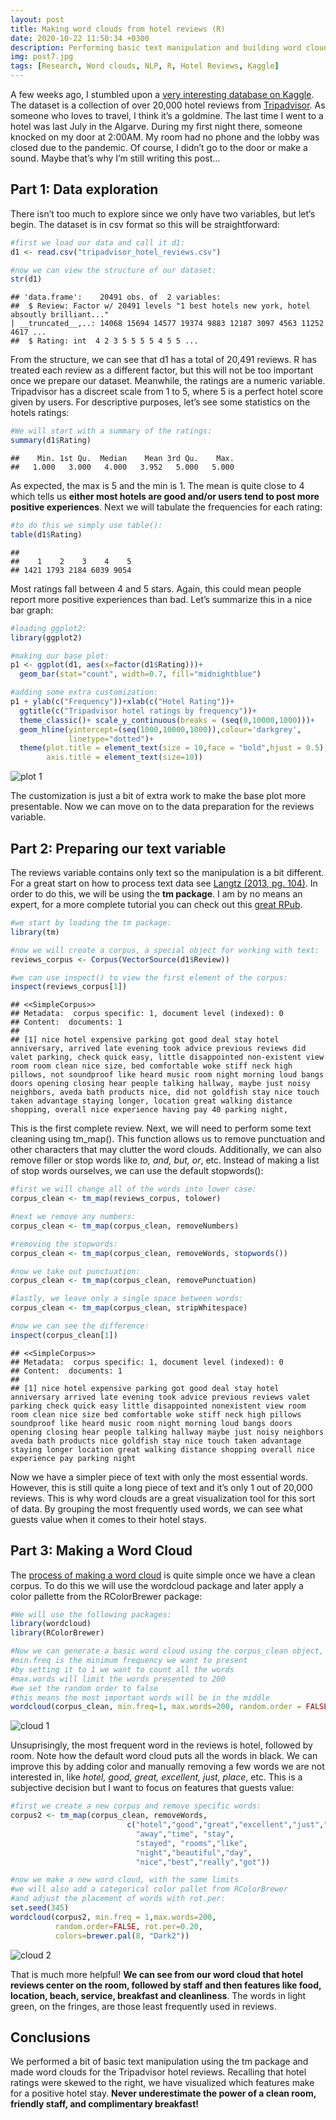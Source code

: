 ```yaml
---
layout: post
title: Making word clouds from hotel reviews (R)
date: 2020-10-22 11:50:34 +0300
description: Performing basic text manipulation and building word clouds in R 
img: post7.jpg
tags: [Research, Word clouds, NLP, R, Hotel Reviews, Kaggle]
---
```


A few weeks ago, I stumbled upon a [very interesting database on
Kaggle](https://www.kaggle.com/andrewmvd/trip-advisor-hotel-reviews).
The dataset is a collection of over 20,000 hotel reviews from
[Tripadvisor](https://www.tripadvisor.com). As someone who loves to
travel, I think it’s a goldmine. The last time I went to a hotel was
last July in the Algarve. During my first night there, someone
knocked on my door at 2:00AM. My room had no phone and the lobby was
closed due to the pandemic. Of course, I didn’t go to the door or make a
sound. Maybe that’s why I’m still writing this post…

Part 1: Data exploration
------------------------

There isn’t too much to explore since we only have two variables, but let’s
begin. The dataset is in csv format so this will be straightforward:

``` r
#first we load our data and call it d1:
d1 <- read.csv("tripadvisor_hotel_reviews.csv")

#now we can view the structure of our dataset:
str(d1)
```

    ## 'data.frame':    20491 obs. of  2 variables:
    ##  $ Review: Factor w/ 20491 levels "1 best hotels new york, hotel absoutly brilliant..."
    | __truncated__,..: 14068 15694 14577 19374 9883 12187 3097 4563 11252 4617 ...
    ##  $ Rating: int  4 2 3 5 5 5 5 4 5 5 ...

From the structure, we can see that d1 has a total of 20,491 reviews. R has treated each review as a 
different factor, but this will not be too important once we prepare our dataset. 
Meanwhile, the ratings are a numeric variable. Tripadvisor has a discreet scale from 1 to 5, where 5 is a
perfect hotel score given by users. For descriptive purposes, let’s see
some statistics on the hotels ratings:

``` r
#We will start with a summary of the ratings:
summary(d1$Rating)
```

    ##    Min. 1st Qu.  Median    Mean 3rd Qu.    Max. 
    ##   1.000   3.000   4.000   3.952   5.000   5.000

As expected, the max is 5 and the min is 1. The mean is quite close to 4
which tells us **either most hotels are good and/or users tend to post
more positive experiences**. Next we will tabulate the frequencies for
each rating:

``` r
#to do this we simply use table():
table(d1$Rating)
```

    ## 
    ##    1    2    3    4    5 
    ## 1421 1793 2184 6039 9054

Most ratings fall between 4 and 5 stars. Again, this could mean people
report more positive experiences than bad. Let’s summarize this in a
nice bar graph:

``` r
#loading ggplot2:
library(ggplot2)

#making our base plot:
p1 <- ggplot(d1, aes(x=factor(d1$Rating)))+
  geom_bar(stat="count", width=0.7, fill="midnightblue")

#adding some extra customization:
p1 + ylab(c("Frequency"))+xlab(c("Hotel Rating"))+ 
  ggtitle(c("Tripadvisor hotel ratings by frequency"))+ 
  theme_classic()+ scale_y_continuous(breaks = (seq(0,10000,1000)))+
  geom_hline(yintercept=(seq(1000,10000,1000)),colour='darkgrey',
             linetype="dotted")+ 
  theme(plot.title = element_text(size = 10,face = "bold",hjust = 0.5),
        axis.title = element_text(size=10))
```

![plot 1]({{site.baseurl}}/assets/img/post7_p1.png)


The customization is just a bit of extra work to make the base plot more
presentable. Now we can move on to the data preparation for the reviews
variable.

Part 2: Preparing our text variable
-----------------------------------

The reviews variable contains only text so the manipulation is a bit
different. For a great start on how to process text data see [Langtz
(2013, pg.
104)](https://hub.packtpub.com/brett-lantz-shows-how-data-scientists-learn-building-algorithms-in-third-edition-machine-learning-r/).
In order to do this, we will be using the **tm package**. I am by no
means an expert, for a more complete tutorial you can check out
this [great RPub](https://rpubs.com/tsholliger/301914).

``` r
#we start by loading the tm package:
library(tm)

#now we will create a corpus, a special object for working with text:
reviews_corpus <- Corpus(VectorSource(d1$Review))

#we can use inspect() to view the first element of the corpus:
inspect(reviews_corpus[1])
```

    ## <<SimpleCorpus>>
    ## Metadata:  corpus specific: 1, document level (indexed): 0
    ## Content:  documents: 1
    ## 
    ## [1] nice hotel expensive parking got good deal stay hotel anniversary, arrived late evening took advice previous reviews did valet parking, check quick easy, little disappointed non-existent view room room clean nice size, bed comfortable woke stiff neck high pillows, not soundproof like heard music room night morning loud bangs doors opening closing hear people talking hallway, maybe just noisy neighbors, aveda bath products nice, did not goldfish stay nice touch taken advantage staying longer, location great walking distance shopping, overall nice experience having pay 40 parking night,

This is the first complete review. Next, we will need to perform some text cleaning
using tm_map(). This function allows us to remove punctuation and other characters 
that may clutter the word clouds. Additionally, we can also remove filler or
stop words like *to, and, but, or*, etc. Instead of making a list of stop
words ourselves, we can use the default stopwords():

``` r
#first we will change all of the words into lower case:
corpus_clean <- tm_map(reviews_corpus, tolower)

#next we remove any numbers:
corpus_clean <- tm_map(corpus_clean, removeNumbers)

#removing the stopwords:
corpus_clean <- tm_map(corpus_clean, removeWords, stopwords())

#now we take out punctuation:
corpus_clean <- tm_map(corpus_clean, removePunctuation)

#lastly, we leave only a single space between words:
corpus_clean <- tm_map(corpus_clean, stripWhitespace)

#now we can see the difference:
inspect(corpus_clean[1])
```

    ## <<SimpleCorpus>>
    ## Metadata:  corpus specific: 1, document level (indexed): 0
    ## Content:  documents: 1
    ## 
    ## [1] nice hotel expensive parking got good deal stay hotel anniversary arrived late evening took advice previous reviews valet parking check quick easy little disappointed nonexistent view room room clean nice size bed comfortable woke stiff neck high pillows soundproof like heard music room night morning loud bangs doors opening closing hear people talking hallway maybe just noisy neighbors aveda bath products nice goldfish stay nice touch taken advantage staying longer location great walking distance shopping overall nice experience pay parking night

Now we have a simpler piece of text with only the most essential words.
However, this is still quite a long piece of text and it’s only 1 out of
20,000 reviews. This is why word clouds are a great visualization tool
for this sort of data. By grouping the most frequently used words, we can
see what guests value when it comes to their hotel stays.

Part 3: Making a Word Cloud
---------------------------

The [process of making a
word cloud](https://towardsdatascience.com/create-a-word-cloud-with-r-bde3e7422e8a)
is quite simple once we have a clean corpus. To do this we will use the
wordcloud package and later apply a color pallette from the RColorBrewer
package:

``` r
#We will use the following packages:
library(wordcloud)
library(RColorBrewer)

#Now we can generate a basic word cloud using the corpus_clean object,
#min.freq is the minimum frequency we want to present
#by setting it to 1 we want to count all the words
#max.words will limit the words presented to 200
#we set the random order to false
#this means the most important words will be in the middle 
wordcloud(corpus_clean, min.freq=1, max.words=200, random.order = FALSE)
```

![cloud 1]({{site.baseurl}}/assets/img/post7_p2.png)


Unsuprisingly, the most frequent word in the reviews is hotel, followed
by room. Note how the default word cloud puts all the words in black. We
can improve this by adding color and manually removing a few words we
are not interested in, like *hotel, good, great, excellent, just,
place*, etc. This is a subjective decision but I want to focus on
features that guests value:

``` r
#first we create a new corpus and remove specific words:
corpus2 <- tm_map(corpus_clean, removeWords,
                          c("hotel","good","great","excellent","just","place",
                            "away","time", "stay", 
                            "stayed", "rooms","like",
                            "night","beautiful","day",
                            "nice","best","really","got"))

#now we make a new word cloud, with the same limits
#we will also add a categorical color pallet from RColorBrewer
#and adjust the placement of words with rot.per:
set.seed(345)
wordcloud(corpus2, min.freq = 1,max.words=200, 
          random.order=FALSE, rot.per=0.20,
          colors=brewer.pal(8, "Dark2"))
```

![cloud 2]({{site.baseurl}}/assets/img/post7_p3.png)

That is much more helpful! **We can see from our word cloud
that hotel reviews center on the room, followed by staff and then
features like food, location, beach, service, breakfast and cleanliness**.
The words in light green, on the fringes, are those least frequently
used in reviews.

Conclusions
-----------

We performed a bit of basic text manipulation using the tm package and
made word clouds for the Tripadvisor hotel reviews. Recalling that hotel
ratings were skewed to the right, we have visualized which features make
for a positive hotel stay. **Never underestimate the power of a clean
room, friendly staff, and complimentary breakfast!**
